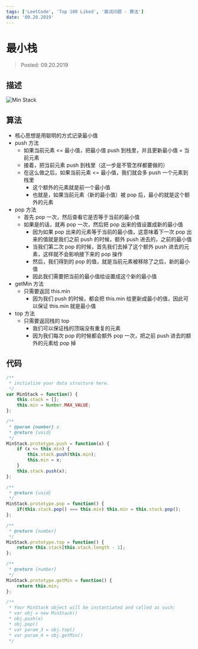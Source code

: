 ```yaml
---
tags: ['LeetCode', 'Top 100 Liked', '面试问题 - 算法']
date: '09.20.2019'
---
```


# 最小栈

> Posted: 09.20.2019

<Tag />

## 描述

![Min Stack](/minStack.png)

## 算法

- 核心思想是用聪明的方式记录最小值
- push 方法
  - 如果当前元素 <= 最小值，把最小值 push 到栈里，并且更新最小值 = 当前元素
  - 接着，把当前元素 push 到栈里（这一步是不管怎样都要做的）
  - 在这么做之后，如果当前元素 <= 最小值，我们就会多 push 一个元素到栈里
    - 这个额外的元素就是前一个最小值
    - 也就是，如果当前元素（新的最小值）被 pop 后，最小的就是这个额外的元素
- pop 方法
  - 首先 pop 一次，然后查看它是否等于当前的最小值
  - 如果是的话，就再 pop 一次，然后把 pop 出来的值设置成新的最小值
    - 因为如果 pop 出来的元素等于当前的最小值，这意味着下一次 pop 出来的值就是我们之前 push 的时候，额外 push 进去的，之前的最小值
    - 当我们第二次 pop 的时候，首先我们去掉了这个额外 push 进去的元素，这样就不会影响接下来的 pop 操作
    - 然后，我们得到的 pop 的值，就是当前元素被移除了之后，新的最小值
    - 因此我们需要把当前的最小值给设置成这个新的最小值
- getMin 方法
  - 只需要返回 this.min
    - 因为我们 push 的时候，都会把 this.min 给更新成最小的值，因此可以保证 this.min 就是最小值
- top 方法
  - 只需要返回栈的 top
    - 我们可以保证栈的顶端没有重复的元素
    - 因为我们每次 pop 的时候都会额外 pop 一次，把之前 push 进去的额外的元素给 pop 掉

## 代码

```javascript
/**
 * initialize your data structure here.
 */
var MinStack = function() {
    this.stack = [];
    this.min = Number.MAX_VALUE;
};

/** 
 * @param {number} x
 * @return {void}
 */
MinStack.prototype.push = function(x) {
    if (x <= this.min) {
        this.stack.push(this.min);
        this.min = x;
    }
    this.stack.push(x);
};

/**
 * @return {void}
 */
MinStack.prototype.pop = function() {
    if(this.stack.pop() === this.min) this.min = this.stack.pop();
};

/**
 * @return {number}
 */
MinStack.prototype.top = function() {
    return this.stack[this.stack.length - 1];
};

/**
 * @return {number}
 */
MinStack.prototype.getMin = function() {
    return this.min;
};

/** 
 * Your MinStack object will be instantiated and called as such:
 * var obj = new MinStack()
 * obj.push(x)
 * obj.pop()
 * var param_3 = obj.top()
 * var param_4 = obj.getMin()
 */
```

<Disqus />